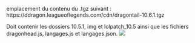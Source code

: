 <!DOCTYPE html>
<body>
<p>emplacement du contenu du .tgz suivant : https://ddragon.leagueoflegends.com/cdn/dragontail-10.6.1.tgz</p>
<p>Doit contenir les dossiers 10.5.1, img et lolpatch_10.5 ainsi que les fichiers dragonhead.js, langages.js et langages.json.
<img src = "dataPic.png">
</body>
</html>

